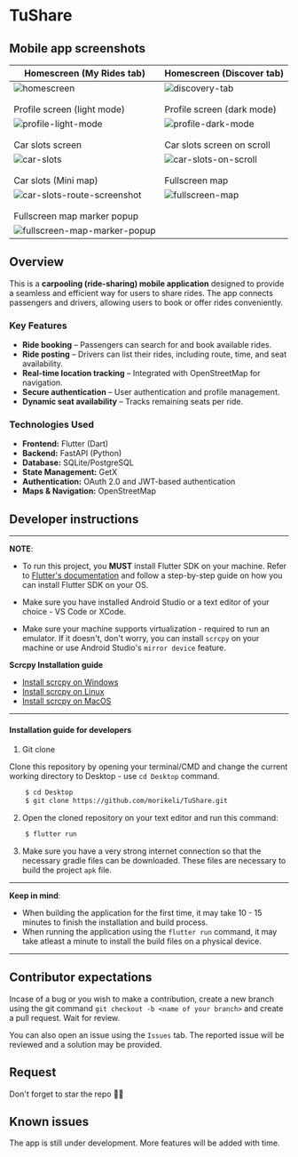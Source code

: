 # TuShare

## Mobile app screenshots
| Homescreen (My Rides tab) | Homescreen (Discover tab) |
| ------------------------- | ------------------------- |
| ![homescreen](https://github.com/user-attachments/assets/631f11cb-055d-4301-837e-27e052ddb16e) | ![discovery-tab](https://github.com/user-attachments/assets/615cad5c-3c32-490a-af32-6ce80aa56672) |
| | |
| | |
| Profile screen (light mode) | Profile screen (dark mode) |
| ![profile-light-mode](https://github.com/user-attachments/assets/71b57c96-bb22-41bd-8d85-9ffb91f22ffa) | ![profile-dark-mode](https://github.com/user-attachments/assets/bc350384-668a-4562-b8bc-81051aa6a3fe) |
| | |
| | |
| Car slots screen | Car slots screen on scroll |
| ![car-slots](https://github.com/user-attachments/assets/c39d7210-f9e5-43b9-a250-78578a75cbfc) | ![car-slots-on-scroll](https://github.com/user-attachments/assets/1be63e6e-17b0-4a8c-9208-a80b7d9599b9) |
| | |
| | |
| Car slots (Mini map) | Fullscreen map |
| ![car-slots-route-screenshot](https://github.com/user-attachments/assets/6ef671ae-6fca-4292-8b2b-d63f6890df02) | ![fullscreen-map](https://github.com/user-attachments/assets/9815dd87-e8bf-4805-b6f5-9641901e233e) |
| | |
| | |
| Fullscreen map marker popup |  |
| ![fullscreen-map-marker-popup](https://github.com/user-attachments/assets/6db633c3-cd2d-4a49-8478-3e3d136a0561) | |


## Overview
This is a **carpooling (ride-sharing) mobile application** designed to provide a seamless and efficient way for users to share rides. The app connects passengers and drivers, allowing users to book or offer rides conveniently.  

### **Key Features**
- **Ride booking** – Passengers can search for and book available rides.  
- **Ride posting** – Drivers can list their rides, including route, time, and seat availability.  
- **Real-time location tracking** – Integrated with OpenStreetMap for navigation.  
- **Secure authentication** – User authentication and profile management.  
- **Dynamic seat availability** – Tracks remaining seats per ride.  

### **Technologies Used**
- **Frontend:** Flutter (Dart)  
- **Backend:** FastAPI (Python)  
- **Database:** SQLite/PostgreSQL  
- **State Management:** GetX  
- **Authentication:** OAuth 2.0  and JWT-based authentication  
- **Maps & Navigation:** OpenStreetMap


## Developer instructions
---
**NOTE**: 
* To run this project, you **MUST** install Flutter SDK on your machine. Refer to [Flutter's documentation](https://docs.flutter.dev/get-started/install) and follow a step-by-step guide on how you can install Flutter SDK on your OS.

* Make sure you have installed Android Studio or a text editor of your choice - VS Code or XCode.

* Make sure your machine supports virtualization - required to run an emulator. If it doesn't, don't worry, you can install `scrcpy` on your machine or use Android Studio's `mirror device` feature.

**Scrcpy Installation guide** 
* [Install scrcpy on Windows](https://github.com/Genymobile/scrcpy/blob/master/doc/windows.md)
* [Install scrcpy on Linux](https://github.com/Genymobile/scrcpy/blob/master/doc/linux.md)
* [Install scrcpy on MacOS](https://github.com/Genymobile/scrcpy/blob/master/doc/macos.md)

---


#### Installation guide for developers

1. Git clone

Clone this repository by opening your terminal/CMD and change the current working directory to Desktop - use `cd Desktop` command.
```bash
    $ cd Desktop
    $ git clone https://github.com/morikeli/TuShare.git
```

2. Open the cloned repository on your text editor and run this command:
```bash
    $ flutter run
```
3. Make sure you have a very strong internet connection so that the necessary gradle files can be downloaded. These files are necessary to build the project `apk` file.

---
**Keep in mind**:
* When building the application for the first time, it may take 10 - 15 minutes to finish the installation and build process.
* When running the application using the `flutter run` command, it may take atleast a minute to install the build files on a physical device.
---


## Contributor expectations
Incase of a bug or you wish to make a contribution, create a new branch using the git command `git checkout -b <name of your branch>` and create a pull request. Wait for review.

You can also open an issue using the `Issues` tab. The reported issue will be reviewed and a solution may be provided.


## Request
Don't forget to star the repo 🌟😉


## Known issues
The app is still under development. More features will be added with time.
